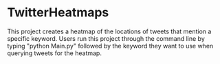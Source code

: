 # TwitterHeatmaps
This project creates a heatmap of the locations of tweets that mention a specific keyword.
Users run this project through the command line by typing "python Main.py" followed by the keyword they want to use when querying tweets for the heatmap.
